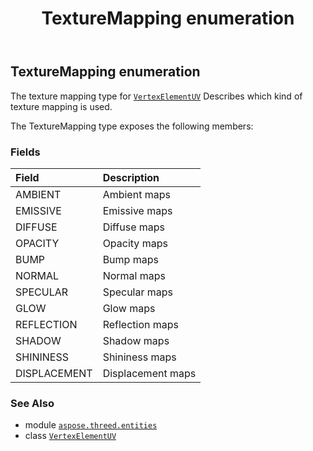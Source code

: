 ﻿---
title: TextureMapping enumeration
second_title: Aspose.3D for Python via .NET API References
description: 
type: docs
weight: 710
url: /aspose.threed.entities/texturemapping/
is_root: false
---

## TextureMapping enumeration

The texture mapping type for [`VertexElementUV`](/3d/python-net/aspose.threed.entities/vertexelementuv)
Describes which kind of texture mapping is used.



The TextureMapping type exposes the following members:

### Fields
| Field | Description |
| :- | :- |
| AMBIENT | Ambient maps |
| EMISSIVE | Emissive maps |
| DIFFUSE | Diffuse maps |
| OPACITY | Opacity maps |
| BUMP | Bump maps |
| NORMAL | Normal maps |
| SPECULAR | Specular maps |
| GLOW | Glow maps |
| REFLECTION | Reflection maps |
| SHADOW | Shadow maps |
| SHININESS | Shininess maps |
| DISPLACEMENT | Displacement maps |



### See Also
* module [`aspose.threed.entities`](..)
* class [`VertexElementUV`](/3d/python-net/aspose.threed.entities/vertexelementuv)
